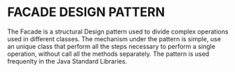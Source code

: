 # FACADE DESIGN PATTERN
The Facade is a structural Design pattern used to divide complex operations used in different classes.
The mechanism under the pattern is simple, use an unique class that perform all the steps necessary to perform a single operation, without call all the methods separately.
The pattern is used frequenlty in the Java Standard Libraries.